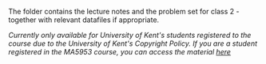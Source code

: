 The folder contains the lecture notes and the problem set for class 2 - together with relevant datafiles if appropriate.

*Currently only available for University of Kent's students registered to the course due to the University of Kent's Copyright Policy. 
If you are a student registered in the MA5953 course, you can access the material [here](...)*
